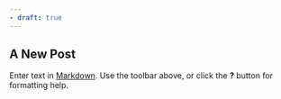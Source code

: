 ```yaml
---
- draft: true
---
```

## A New Post

Enter text in [Markdown](http://daringfireball.net/projects/markdown/). Use the toolbar above, or click the **?** button for formatting help.
